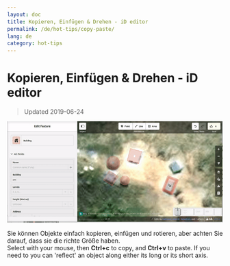 ```yaml
---
layout: doc
title: Kopieren, Einfügen & Drehen - iD editor
permalink: /de/hot-tips/copy-paste/
lang: de
category: hot-tips
---
```


Kopieren, Einfügen & Drehen - iD editor
============

> Updated 2019-06-24

![copy-paste][]


Sie können Objekte einfach kopieren, einfügen und rotieren, aber achten Sie darauf, dass sie die richte Größe haben.  
Select with your mouse, then **Ctrl+c** to copy, and **Ctrl+v** to paste. If you need to you can 'reflect' an object along either its long or its short axis.   

[copy-paste]:/images/hot-tips/copy-paste.gif
[keymon]:/images/hot-tips/keymon.png
